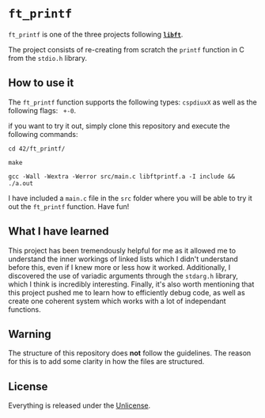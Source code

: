 # ```ft_printf```
```ft_printf``` is one of the three projects following [**```libft```**](https://github.com/maxdesalle/42/tree/main/libft).

The project consists of re-creating from scratch the ```printf``` function in C from the ```stdio.h``` library.

## How to use it
The ```ft_printf``` function supports the following types: ```cspdiuxX``` as well as the following flags: ``` +-0```.

if you want to try it out, simply clone this repository and execute the following commands:
```console
cd 42/ft_printf/
```
```console
make
```
```console
gcc -Wall -Wextra -Werror src/main.c libftprintf.a -I include && ./a.out
```

I have included a ```main.c``` file in the ```src``` folder where you will be able to try it out the ```ft_printf``` function. Have fun!

## What I have learned
This project has been tremendously helpful for me as it allowed me to understand the inner workings of linked lists which I didn't understand before this, even if I knew more or less how it worked. Additionally, I discovered the use of variadic arguments through the ```stdarg.h``` library, which I think is incredibly interesting. Finally, it's also worth mentioning that this project pushed me to learn how to efficiently debug code, as well as create one coherent system which works with a lot of independant functions.

## Warning
The structure of this repository does **not** follow the guidelines.
The reason for this is to add some clarity in how the files are structured.

## License
Everything is released under the [Unlicense](https://github.com/maxdesalle/42/blob/main/LICENSE).
